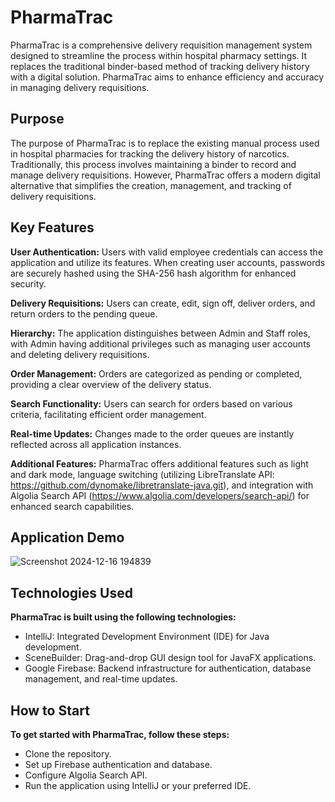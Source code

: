 # PharmaTrac

PharmaTrac is a comprehensive delivery requisition management system designed to streamline the process within hospital pharmacy settings. It replaces the traditional binder-based method of tracking delivery history with a digital solution. PharmaTrac aims to enhance efficiency and accuracy in managing delivery requisitions.

## Purpose

The purpose of PharmaTrac is to replace the existing manual process used in hospital pharmacies for tracking the delivery history of narcotics. Traditionally, this process involves maintaining a binder to record and manage delivery requisitions. However, PharmaTrac offers a modern digital alternative that simplifies the creation, management, and tracking of delivery requisitions.

## Key Features

**User Authentication:** Users with valid employee credentials can access the application and utilize its features. When creating user accounts, passwords are securely hashed using the SHA-256 hash algorithm for enhanced security.

**Delivery Requisitions:** Users can create, edit, sign off, deliver orders, and return orders to the pending queue.

**Hierarchy:** The application distinguishes between Admin and Staff roles, with Admin having additional privileges such as managing user accounts and deleting delivery requisitions.

**Order Management:** Orders are categorized as pending or completed, providing a clear overview of the delivery status.

**Search Functionality:** Users can search for orders based on various criteria, facilitating efficient order management.

**Real-time Updates:** Changes made to the order queues are instantly reflected across all application instances.

**Additional Features:** PharmaTrac offers additional features such as light and dark mode, language switching (utilizing LibreTranslate API: https://github.com/dynomake/libretranslate-java.git), and integration with Algolia Search API (https://www.algolia.com/developers/search-api/) for enhanced search capabilities.

## Application Demo
![Screenshot 2024-12-16 194839](https://github.com/user-attachments/assets/0acf89a0-5692-4506-a1e4-278a6a4df018) 

## Technologies Used
**PharmaTrac is built using the following technologies:**
- IntelliJ: Integrated Development Environment (IDE) for Java development.
- SceneBuilder: Drag-and-drop GUI design tool for JavaFX applications.
- Google Firebase: Backend infrastructure for authentication, database management, and real-time updates.

## How to Start
**To get started with PharmaTrac, follow these steps:**
- Clone the repository.
- Set up Firebase authentication and database.
- Configure Algolia Search API.
- Run the application using IntelliJ or your preferred IDE.
